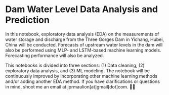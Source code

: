 # Dam Water Level Data Analysis and Prediction

In this notebook, exploratory data analysis (EDA) on the measurements of water storage and discharge from the Three Gorges Dam in Yichang, Hubei, China will be conducted. Forecasts of upstream water levels in the dam will also be performed using MLP- and LSTM-based machine learning models. Forecasting performance will also be analyzed.


This notebooks is divided into three sections: (1) Data cleaning, (2) exploratory data analysis, and (3) ML modeling. The notebook will be continuously improved by incorporating other machine learning methods and/or adding another EDA method. If you have clarifications or questions in mind, shoot me an email at jprmaulion[at]gmail[dot]com. 🫶🏿
